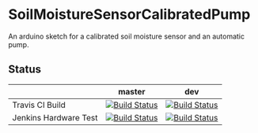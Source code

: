 # SoilMoistureSensorCalibratedPump
An arduino sketch for a calibrated soil moisture sensor and an automatic pump.

## Status

|    | master | dev |
| ------------- | ------------- | ------------- |
| Travis CI Build  | [![Build Status](https://travis-ci.org/GreenSense/SoilMoistureSensorCalibratedPump.svg?branch=master)](https://travis-ci.org/GreenSense/SoilMoistureSensorCalibratedPump)  | [![Build Status](https://travis-ci.org/GreenSense/SoilMoistureSensorCalibratedPump.svg?branch=dev)](https://travis-ci.org/GreenSense/SoilMoistureSensorCalibratedPump)  |
| Jenkins Hardware Test  | [![Build Status](http://greensense.hopto.org:8080/job/GreenSense/job/SoilMoistureSensorCalibratedPump/job/master/badge/icon)](http:/greensense.hopto.org:8080/job/GreenSense/job/SoilMoistureSensorCalibratedPump/job/master/)  | [![Build Status](http://greensense.hopto.org:8080/job/GreenSense/job/SoilMoistureSensorCalibratedPump/job/dev/badge/icon)](http:/greensense.hopto.org:8080/job/GreenSense/job/SoilMoistureSensorCalibratedPump/job/dev/)  |



